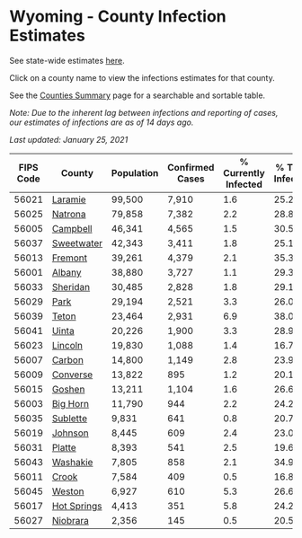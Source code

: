# Wyoming - County Infection Estimates

See state-wide estimates [here](/infections/us-wy).

Click on a county name to view the infections estimates for that county.

See the [Counties Summary](/infections/summary-counties) page for a searchable and sortable table.

*Note: Due to the inherent lag between infections and reporting of cases, our estimates of infections are as of 14 days ago.*

*Last updated: January 25, 2021*

|   FIPS Code |                     County |   Population |   Confirmed Cases |   % Currently Infected |   % Total Infected |
|-------------|----------------------------|--------------|-------------------|------------------------|--------------------|
|       56021 |         [Laramie](laramie) |       99,500 |             7,910 |                    1.6 |               25.2 |
|       56025 |         [Natrona](natrona) |       79,858 |             7,382 |                    2.2 |               28.8 |
|       56005 |       [Campbell](campbell) |       46,341 |             4,565 |                    1.5 |               30.5 |
|       56037 |   [Sweetwater](sweetwater) |       42,343 |             3,411 |                    1.8 |               25.1 |
|       56013 |         [Fremont](fremont) |       39,261 |             4,379 |                    2.1 |               35.3 |
|       56001 |           [Albany](albany) |       38,880 |             3,727 |                    1.1 |               29.3 |
|       56033 |       [Sheridan](sheridan) |       30,485 |             2,828 |                    1.8 |               29.1 |
|       56029 |               [Park](park) |       29,194 |             2,521 |                    3.3 |               26.0 |
|       56039 |             [Teton](teton) |       23,464 |             2,931 |                    6.9 |               38.0 |
|       56041 |             [Uinta](uinta) |       20,226 |             1,900 |                    3.3 |               28.9 |
|       56023 |         [Lincoln](lincoln) |       19,830 |             1,088 |                    1.4 |               16.7 |
|       56007 |           [Carbon](carbon) |       14,800 |             1,149 |                    2.8 |               23.9 |
|       56009 |       [Converse](converse) |       13,822 |               895 |                    1.2 |               20.1 |
|       56015 |           [Goshen](goshen) |       13,211 |             1,104 |                    1.6 |               26.6 |
|       56003 |       [Big Horn](big-horn) |       11,790 |               944 |                    2.2 |               24.2 |
|       56035 |       [Sublette](sublette) |        9,831 |               641 |                    0.8 |               20.7 |
|       56019 |         [Johnson](johnson) |        8,445 |               609 |                    2.4 |               23.0 |
|       56031 |           [Platte](platte) |        8,393 |               541 |                    2.5 |               19.6 |
|       56043 |       [Washakie](washakie) |        7,805 |               858 |                    2.1 |               34.9 |
|       56011 |             [Crook](crook) |        7,584 |               409 |                    0.5 |               16.8 |
|       56045 |           [Weston](weston) |        6,927 |               610 |                    5.3 |               26.6 |
|       56017 | [Hot Springs](hot-springs) |        4,413 |               351 |                    5.8 |               24.2 |
|       56027 |       [Niobrara](niobrara) |        2,356 |               145 |                    0.5 |               20.5 |